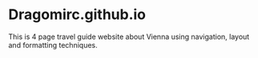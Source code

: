 # Dragomirc.github.io
This is 4 page travel guide website about Vienna using navigation, layout and formatting techniques.

